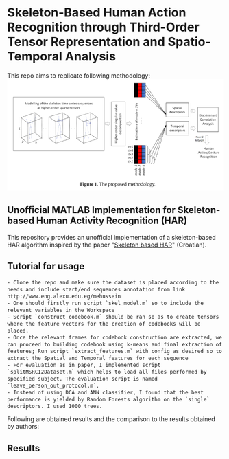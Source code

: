 # Skeleton-Based Human Action Recognition through Third-Order Tensor Representation and Spatio-Temporal Analysis

This repo aims to replicate following methodology:
![Methodology](methodology.png)

## Unofficial MATLAB Implementation for Skeleton-based Human Activity Recognition (HAR)

This repository provides an unofficial implementation of a skeleton-based HAR algorithm inspired by the paper "[Skeleton based HAR](inventions-04-00009-v2.pdf)" (Croatian).

## Tutorial for usage
    - Clone the repo and make sure the dataset is placed according to the needs and include start/end sequences annotation from link http://www.eng.alexu.edu.eg/mehussein
    - One should firstly run script `skel_model.m` so to include the relevant variables in the Workspace
    - Script `construct_codebook.m` should be ran so as to create tensors where the feature vectors for the creation of codebooks will be placed.
    - Once the relevant frames for codebook construction are extracted, we can proceed to building codebook using k-means and final extraction of features; Run script `extract_features.m` with config as desired so to extract the Spatial and Temporal features for each sequence
    - For evaluation as in paper, I implemented script `splitMSRC12Dataset.m` which helps to load all files performed by specified subject. The evaluation script is named `leave_person_out_protocol.m`. 
    - Instead of using DCA and ANN classifier, I found that the best performance is yielded by Random Forests algorithm on the `single` descriptors. I used 1000 trees.

Following are obtained results and the comparison to the results obtained by authors:

## Results









